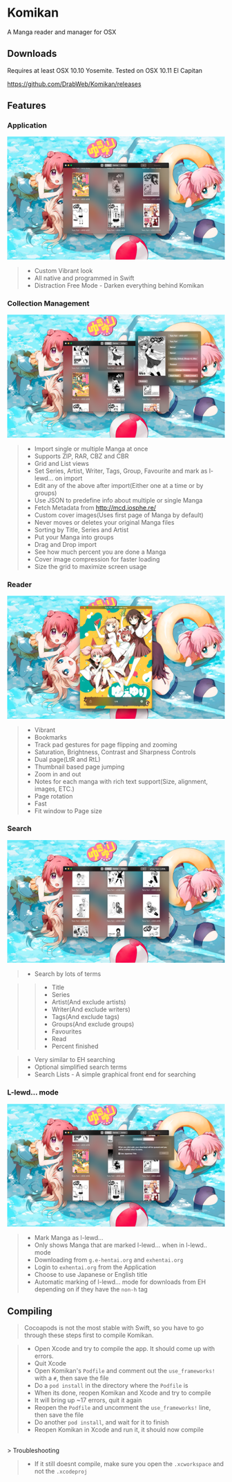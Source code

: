 # Komikan
A Manga reader and manager for OSX

## Downloads
Requires at least OSX 10.10 Yosemite. Tested on OSX 10.11 El Capitan

<a href="https://github.com/DrabWeb/Komikan/releases">https://github.com/DrabWeb/Komikan/releases</a>

## Features

### Application

<img src="https://raw.githubusercontent.com/DrabWeb/Komikan/master/Screenshots/Application.png"></img>

> * Custom Vibrant look
> * All native and programmed in Swift
> * Distraction Free Mode - Darken everything behind Komikan


### Collection Management

<img src="https://raw.githubusercontent.com/DrabWeb/Komikan/master/Screenshots/Collection Management.png"></img>

> * Import single or multiple Manga at once
> * Supports ZIP, RAR, CBZ and CBR
> * Grid and List views
> * Set Series, Artist, Writer, Tags, Group, Favourite and mark as l-lewd... on import
> * Edit any of the above after import(Either one at a time or by groups)
> * Use JSON to predefine info about multiple or single Manga
> * Fetch Metadata from <a href="http://mcd.iosphe.re/">http://mcd.iosphe.re/</a>
> * Custom cover images(Uses first page of Manga by default)
> * Never moves or deletes your original Manga files
> * Sorting by Title, Series and Artist
> * Put your Manga into groups
> * Drag and Drop import
> * See how much percent you are done a Manga
> * Cover image compression for faster loading
> * Size the grid to maximize screen usage


### Reader

<img src="https://raw.githubusercontent.com/DrabWeb/Komikan/master/Screenshots/Reader.png"></img>

> * Vibrant
> * Bookmarks
> * Track pad gestures for page flipping and zooming
> * Saturation, Brightness, Contrast and Sharpness Controls
> * Dual page(LtR and RtL)
> * Thumbnail based page jumping
> * Zoom in and out
> * Notes for each manga with rich text support(Size, alignment, images, ETC.)
> * Page rotation
> * Fast
> * Fit window to Page size


### Search

<img src="https://raw.githubusercontent.com/DrabWeb/Komikan/master/Screenshots/Search.png"></img>

> * Search by lots of terms

> > * Title
> > * Series
> > * Artist(And exclude artists)
> > * Writer(And exclude writers)
> > * Tags(And exclude tags)
> > * Groups(And exclude groups)
> > * Favourites
> > * Read
> > * Percent finished

> * Very similar to EH searching
> * Optional simplified search terms
> * Search Lists - A simple graphical front end for searching


### L-lewd... mode

<img src="https://raw.githubusercontent.com/DrabWeb/Komikan/master/Screenshots/EH Downloading.png"></img>

> * Mark Manga as l-lewd...
> * Only shows Manga that are marked l-lewd... when in l-lewd.. mode
> * Downloading from ``` g.e-hentai.org ``` and ``` exhentai.org ```
> * Login to ``` exhentai.org ``` from the Application
> * Choose to use Japanese or English title
> * Automatic marking of l-lewd... mode for downloads from EH depending on if they have the ``` non-h ``` tag

## Compiling

> Cocoapods is not the most stable with Swift, so you have to go through these steps first to compile Komikan.

> * Open Xcode and try to compile the app. It should come up with errors.
> * Quit Xcode
> * Open Komikan's ``` Podfile ``` and comment out the ``` use_frameworks! ``` with a ``` # ```, then save the file
> * Do a ``` pod install ``` in the directory where the ``` Podfile ``` is
> * When its done, reopen Komikan and Xcode and try to compile
> * It will bring up ~17 errors, quit it again
> * Reopen the ``` Podfile ``` and uncomment the ``` use_frameworks! ``` line, then save the file
> * Do another ``` pod install ```, and wait for it to finish
> * Reopen Komikan in Xcode and run it, it should now compile

</br>
> Troubleshooting

> * If it still doesnt compile, make sure you open the ``` .xcworkspace ``` and not the ``` .xcodeproj ```